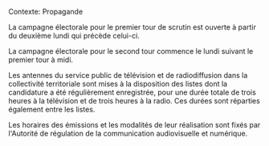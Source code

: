 Contexte: Propagande

La campagne électorale pour le premier tour de scrutin est ouverte à partir du deuxième lundi qui précède celui-ci.

La campagne électorale pour le second tour commence le lundi suivant le premier tour à midi.

Les antennes du service public de télévision et de radiodiffusion dans la collectivité territoriale sont mises à la disposition des listes dont la candidature a été régulièrement enregistrée, pour une durée totale de trois heures à la télévision et de trois heures à la radio. Ces durées sont réparties également entre les listes.

Les horaires des émissions et les modalités de leur réalisation sont fixés par l'Autorité de régulation de la communication audiovisuelle et numérique.